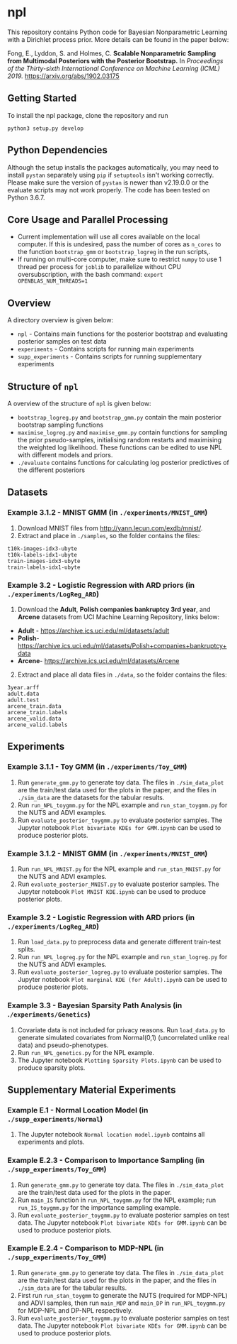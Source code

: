 # npl
This repository contains Python code for Bayesian Nonparametric Learning with a Dirichlet process prior. More details can be found in the paper below: 

Fong, E., Lyddon, S. and Holmes, C. **Scalable Nonparametric Sampling from Multimodal Posteriors with the Posterior Bootstrap.** In *Proceedings of the Thirty-sixth International Conference on Machine Learning (ICML) 2019.*
https://arxiv.org/abs/1902.03175

## Getting Started
To install the npl package, clone the repository and run
```
python3 setup.py develop
```
## Python Dependencies
Although the setup installs the packages automatically, you may need to install `pystan` separately using `pip` if `setuptools` isn't working correctly. Please make sure the version of `pystan` is newer than v2.19.0.0 or the evaluate scripts may not work properly. The code has been tested on Python 3.6.7. 

## Core Usage and Parallel Processing
* Current implementation will use all cores available on the local computer. If this is undesired, pass the number of cores as `n_cores` to the function `bootstrap_gmm` or `bootstrap_logreg`  in the run scripts,.
* If running on multi-core computer, make sure to restrict `numpy` to use 1 thread per process for `joblib` to parallelize without CPU oversubscription, with the bash command:
`export OPENBLAS_NUM_THREADS=1`

## Overview
A directory overview is given below:
* `npl` - Contains main functions for the posterior bootstrap and evaluating posterior samples on test data
* `experiments` - Contains scripts for running main experiments
* `supp_experiments` - Contains scripts for running supplementary experiments

## Structure of  `npl` 
A overview of the structure of `npl` is given below:
* `bootstrap_logreg.py` and `bootstrap_gmm.py` contain the main posterior bootstrap sampling functions
* `maximise_logreg.py` and `maximise_gmm.py` contain functions for sampling the prior pseudo-samples, initialising random restarts and maximising the weighted log likelihood. These functions can be edited to use NPL with different models and priors.
* `./evaluate` contains functions for calculating log posterior predictives of the different posteriors

## Datasets
### __Example 3.1.2__ - MNIST GMM (in `./experiments/MNIST_GMM`)
1. Download MNIST files from http://yann.lecun.com/exdb/mnist/. 
2. Extract and place in `./samples`, so the folder contains the files:
```
t10k-images-idx3-ubyte
t10k-labels-idx1-ubyte
train-images-idx3-ubyte
train-labels-idx1-ubyte
```

### __Example 3.2__ - Logistic Regression with ARD priors (in `./experiments/LogReg_ARD`)
1. Download the __Adult__, __Polish companies bankruptcy 3rd year__, and __Arcene__ datasets from UCI Machine Learning Repository, links below: 
* __Adult__ - https://archive.ics.uci.edu/ml/datasets/adult
* __Polish__- https://archive.ics.uci.edu/ml/datasets/Polish+companies+bankruptcy+data
*  __Arcene__- https://archive.ics.uci.edu/ml/datasets/Arcene

2. Extract and place all data files in  `./data`, so the folder contains the files:
```
3year.arff
adult.data
adult.test
arcene_train.data
arcene_train.labels
arcene_valid.data
arcene_valid.labels
```

## Experiments
### __Example 3.1.1__ - Toy GMM (in `./experiments/Toy_GMM`)

1. Run `generate_gmm.py` to generate toy data. The files in `./sim_data_plot` are the train/test data used for the plots in the paper, and the files in `./sim_data` are the datasets for the tabular results.
2. Run `run_NPL_toygmm.py` for the NPL example and `run_stan_toygmm.py` for the NUTS and ADVI examples.
3. Run `evaluate_posterior_toygmm.py` to evaluate posterior samples. The Jupyter notebook `Plot bivariate KDEs for GMM.ipynb` can be used to produce posterior plots.

### __Example 3.1.2__ - MNIST GMM (in `./experiments/MNIST_GMM`)

1. Run `run_NPL_MNIST.py` for the NPL example and `run_stan_MNIST.py` for the NUTS and ADVI examples.
2. Run `evaluate_posterior_MNIST.py` to evaluate posterior samples. The Jupyter notebook `Plot MNIST KDE.ipynb` can be used to produce posterior plots.
 

### __Example 3.2__ - Logistic Regression with ARD priors (in `./experiments/LogReg_ARD`)

1. Run `load_data.py` to preprocess data and generate different train-test splits.
2. Run `run_NPL_logreg.py` for the NPL example and `run_stan_logreg.py` for the NUTS and ADVI examples.
3. Run `evaluate_posterior_logreg.py` to evaluate posterior samples. The Jupyter notebook `Plot marginal KDE (for Adult).ipynb` can be used to produce posterior plots.


### __Example 3.3__ - Bayesian Sparsity Path Analysis (in .`/experiments/Genetics`)
 
1. Covariate data is not included for privacy reasons. Run `load_data.py` to generate simulated covariates from Normal(0,1) (uncorrelated unlike real data) and pseudo-phenotypes. 
2. Run `run_NPL_genetics.py` for the NPL example.
3. The Jupyter notebook `Plotting Sparsity Plots.ipynb` can be used to produce sparsity plots.


## Supplementary Material Experiments
### __Example E.1__ - Normal Location Model (in `./supp_experiments/Normal`)

1. The Jupyter notebook `Normal location model.ipynb` contains all experiments and plots.

### __Example E.2.3__ - Comparison to Importance Sampling (in `./supp_experiments/Toy_GMM`)
1. Run `generate_gmm.py` to generate toy data. The files in `./sim_data_plot` are the train/test data used for the plots in the paper.
2. Run `main_IS` function in `run_NPL_toygmm.py` for the NPL example; run `run_IS_toygmm.py` for the importance sampling example.
3. Run `evaluate_posterior_toygmm.py` to evaluate posterior samples on test data. The Jupyter notebook `Plot bivariate KDEs for GMM.ipynb` can be used to produce posterior plots.


### __Example E.2.4__ - Comparison to MDP-NPL (in `./supp_experiments/Toy_GMM`)
1. Run `generate_gmm.py` to generate toy data. The files in `./sim_data_plot` are the train/test data used for the plots in the paper, and the files in `./sim_data` are for the tabular results.
2. First run `run_stan_toygmm` to generate the NUTS (required for MDP-NPL) and ADVI samples, then run `main_MDP` and `main_DP` in `run_NPL_toygmm.py` for MDP-NPL and DP-NPL respectively.
3. Run `evaluate_posterior_toygmm.py` to evaluate posterior samples on test data. The Jupyter notebook `Plot bivariate KDEs for GMM.ipynb` can be used to produce posterior plots.
